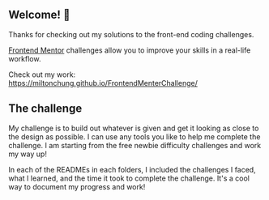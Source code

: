 ## Welcome! 👋

Thanks for checking out my solutions to the front-end coding challenges.

[Frontend Mentor](https://www.frontendmentor.io) challenges allow you to improve your skills in a real-life workflow.

Check out my work: https://miltonchung.github.io/FrontendMenterChallenge/

## The challenge

My challenge is to build out whatever is given and get it looking as close to the design as possible. I can use any tools you like to help me complete the challenge. I am starting from the free newbie difficulty challenges and work my way up!

In each of the READMEs in each folders, I included the challenges I faced, what I learned, and the time it took to complete the challenge. It's a cool way to document my progress and work!
